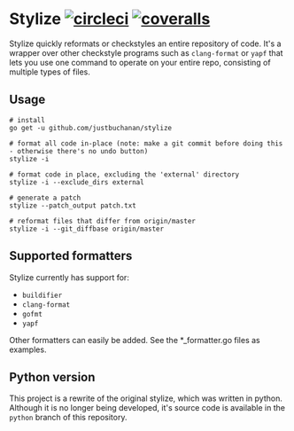 # Stylize [![circleci](https://circleci.com/gh/justbuchanan/stylize.svg?style=shield)](https://circleci.com/gh/justbuchanan/stylize) [![coveralls](https://coveralls.io/repos/justbuchanan/stylize/badge.svg?branch=master&service=github)](https://coveralls.io/github/justbuchanan/stylize?branch=master)


Stylize quickly reformats or checkstyles an entire repository of code.
It's a wrapper over other checkstyle programs such as `clang-format` or `yapf` that lets you use one command to operate on your entire repo, consisting of multiple types of files.


## Usage

~~~{.sh}
# install
go get -u github.com/justbuchanan/stylize

# format all code in-place (note: make a git commit before doing this - otherwise there's no undo button)
stylize -i

# format code in place, excluding the 'external' directory
stylize -i --exclude_dirs external

# generate a patch
stylize --patch_output patch.txt

# reformat files that differ from origin/master
stylize -i --git_diffbase origin/master
~~~


## Supported formatters

Stylize currently has support for:
* `buildifier`
* `clang-format`
* `gofmt`
* `yapf`

Other formatters can easily be added. See the \*\_formatter.go files as examples.


## Python version

This project is a rewrite of the original stylize, which was written in python.
Although it is no longer being developed, it's source code is available in the `python` branch of this repository.
